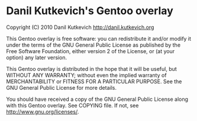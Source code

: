 Danil Kutkevich's Gentoo overlay
================================

Copyright (C) 2010 Danil Kutkevich <http://danil.kutkevich.org>

This Gentoo overlay is free software: you can redistribute it and/or
modify it under the terms of the GNU General Public License as
published by the Free Software Foundation, either version 2 of the
License, or (at your option) any later version.

This Gentoo overlay is distributed in the hope that it will be useful,
but WITHOUT ANY WARRANTY; without even the implied warranty of
MERCHANTABILITY or FITNESS FOR A PARTICULAR PURPOSE. See the GNU
General Public License for more details.

You should have received a copy of the GNU General Public License
along with this Gentoo overlay. See COPYING file.
If not, see <http://www.gnu.org/licenses/>.
